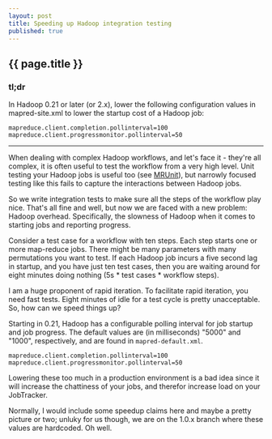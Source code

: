 ```yaml
---
layout: post
title: Speeding up Hadoop integration testing
published: true
---
```


## {{ page.title }}

### tl;dr

In Hadoop 0.21 or later (or 2.x), lower the following configuration values in mapred-site.xml to lower the startup cost 
of a Hadoop job:

    mapreduce.client.completion.pollinterval=100
    mapreduce.client.progressmonitor.pollinterval=50

<hr/>

When dealing with complex Hadoop workflows, and let's face it - they're all complex, it is often useful to test
the workflow from a very high level. Unit testing your Hadoop jobs is useful too (see [MRUnit](http://mrunit.apache.org/)),
but narrowly focused testing like this fails to capture the interactions between Hadoop jobs.

So we write integration tests to make sure all the steps of the workflow play nice. That's all fine and well, 
but now we are faced with a new problem: Hadoop overhead. Specifically, the slowness of Hadoop when it comes to 
starting jobs and reporting progress.

Consider a test case for a workflow with ten steps. Each step starts one or more map-reduce jobs. There might be 
many parameters with many permutations you want to test. If each Hadoop job incurs a five second lag in startup, 
and you have just ten test cases, then you are waiting around for eight minutes doing nothing (5s * test cases * workflow steps).

I am a huge proponent of rapid iteration. To facilitate rapid iteration, you need fast tests. Eight minutes of idle
for a test cycle is pretty unacceptable. So, how can we speed things up?

Starting in 0.21, Hadoop has a configurable polling interval for job startup and job progress. The default values 
are (in milliseconds) "5000" and "1000", respectively, and are found in `mapred-default.xml`.

    mapreduce.client.completion.pollinterval=100
    mapreduce.client.progressmonitor.pollinterval=50

Lowering these too much in a production environment is a bad idea since it will increase the chattiness of your jobs,
and therefor increase load on your JobTracker.

Normally, I would include some speedup claims here and maybe a pretty picture or two; unluky for us though, we
are on the 1.0.x branch where these values are hardcoded. Oh well.
